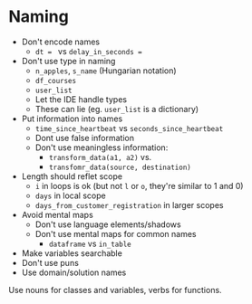 # Naming

* Don't encode names
  * `dt = ` vs `delay_in_seconds = `
* Don't use type in naming
  * `n_apples`, `s_name` (Hungarian notation)
  * `df_courses`
  * `user_list`
  * Let the IDE handle types
  * These can lie (eg. `user_list` is a dictionary)
* Put information into names
  * `time_since_heartbeat` vs `seconds_since_heartbeat`
  * Dont use false information
  * Don't use meaningless information:
    * `transform_data(a1, a2)` vs.
    * `transfomr_data(source, destination)`
* Length should reflet scope
  * `i` in loops is ok (but not `l` or `o`, they're similar to 1 and 0)
  * `days` in local scope
  * `days_from_customer_registration` in larger scopes
* Avoid mental maps
  * Don't use language elements/shadows
  * Don't use mental maps for common names
    * `dataframe` vs `in_table`
* Make variables searchable
* Don't use puns
* Use domain/solution names

Use nouns for classes and variables, verbs for functions.